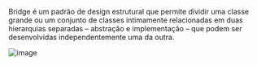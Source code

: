Bridge é um padrão de design estrutural que permite dividir uma classe grande ou um conjunto de classes intimamente relacionadas em duas hierarquias separadas – abstração e implementação – que podem ser desenvolvidas independentemente uma da outra.

![image](https://github.com/lucasrbr96/design-patterns/assets/25846020/58e3dd62-4dc4-4a2e-8a0f-cb2f4cbca5e8)
